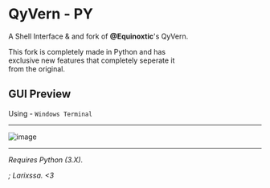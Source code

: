 # QyVern - PY

A Shell Interface & and fork of **@Equinoxtic**'s QyVern.

This fork is completely made in Python and has\
exclusive new features that completely seperate it\
from the original.

## GUI Preview

Using - ``Windows Terminal``

-----

![image](https://user-images.githubusercontent.com/116927055/199172068-2f14b89f-4dca-4478-afff-a197f91f20b9.png)

-----

*Requires Python (3.X).*

*; Larixssa. <3*
